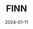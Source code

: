 ---  
layout: startup_page  
title: "FINN"  
id: "finn.com"  
permalink: "/finnfinn.com01112024/"  
website: "https://www.finn.com/"  
funding_round: "Series C"  
funding_amount: "€100M"  
investors: "Planet First Partners, HV Capital, Korelya Capital, UVC Partners, White Star Capital, Picus Capital"  
about: "FINN is a car subscription provider offering a flexible and hassle-free way for customers to use electric cars. Their service includes insurance, financing, registration, taxes, and maintenance, contributing to the adoption of electric mobility. They also have a significant B2B fleet business."  
markets: "Automotive, Subscription Services, E-mobility, Car Sharing, Leasing"  
hq: "Munich, Bavaria, Germany"  
founded_year: "2019"  
linkedin: "https://www.linkedin.com/company/finn-auto"  
twitter: ""  
instagram: ""  
facebook: "https://www.facebook.com/finn.auto.abo"  
crunchbase: "https://www.crunchbase.com/organization/finn-b149"  
pitchbook: "https://pitchbook.com/profiles/company/279713-71"  

date_display: "11-Jan-2024"  
date: "2024-01-11"

# SEO Optimization  
meta_title: "FINN - Series C Funding (€100M)"  
meta_description: "FINN, FINN is a car subscription provider offering a flexible and hassle-free way for customers to use electric cars. Their service includes insurance, fina..."  
meta_keywords: "FINN, Automotive, Subscription Services, E-mobility, Car Sharing, Leasing, Series C funding"  
canonical_url: "https://startup.projectstartups.com/finnfinn.com01112024/"  
---